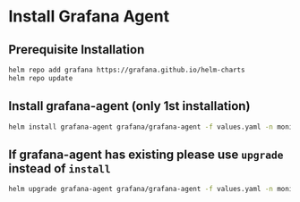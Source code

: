 # Install Grafana Agent

## Prerequisite Installation
```bash
helm repo add grafana https://grafana.github.io/helm-charts
helm repo update
```

## Install grafana-agent (only 1st installation)
```bash
helm install grafana-agent grafana/grafana-agent -f values.yaml -n monitoring
```

## If grafana-agent has existing please use `upgrade` instead of `install`
```bash
helm upgrade grafana-agent grafana/grafana-agent -f values.yaml -n monitoring
```